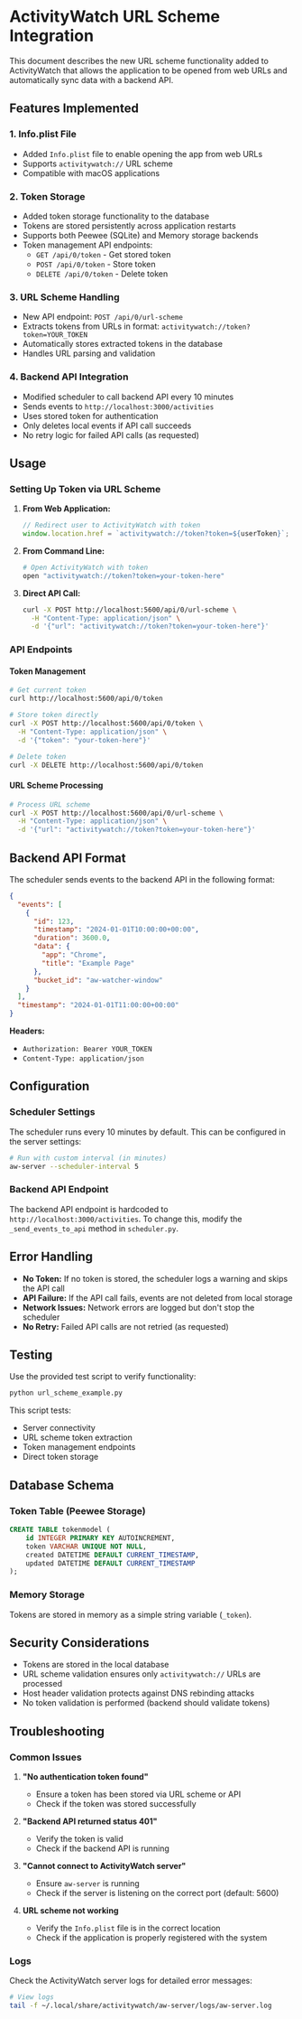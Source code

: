 # ActivityWatch URL Scheme Integration

This document describes the new URL scheme functionality added to ActivityWatch that allows the application to be opened from web URLs and automatically sync data with a backend API.

## Features Implemented

### 1. Info.plist File

- Added `Info.plist` file to enable opening the app from web URLs
- Supports `activitywatch://` URL scheme
- Compatible with macOS applications

### 2. Token Storage

- Added token storage functionality to the database
- Tokens are stored persistently across application restarts
- Supports both Peewee (SQLite) and Memory storage backends
- Token management API endpoints:
  - `GET /api/0/token` - Get stored token
  - `POST /api/0/token` - Store token
  - `DELETE /api/0/token` - Delete token

### 3. URL Scheme Handling

- New API endpoint: `POST /api/0/url-scheme`
- Extracts tokens from URLs in format: `activitywatch://token?token=YOUR_TOKEN`
- Automatically stores extracted tokens in the database
- Handles URL parsing and validation

### 4. Backend API Integration

- Modified scheduler to call backend API every 10 minutes
- Sends events to `http://localhost:3000/activities`
- Uses stored token for authentication
- Only deletes local events if API call succeeds
- No retry logic for failed API calls (as requested)

## Usage

### Setting Up Token via URL Scheme

1. **From Web Application:**

   ```javascript
   // Redirect user to ActivityWatch with token
   window.location.href = `activitywatch://token?token=${userToken}`;
   ```

2. **From Command Line:**

   ```bash
   # Open ActivityWatch with token
   open "activitywatch://token?token=your-token-here"
   ```

3. **Direct API Call:**
   ```bash
   curl -X POST http://localhost:5600/api/0/url-scheme \
     -H "Content-Type: application/json" \
     -d '{"url": "activitywatch://token?token=your-token-here"}'
   ```

### API Endpoints

#### Token Management

```bash
# Get current token
curl http://localhost:5600/api/0/token

# Store token directly
curl -X POST http://localhost:5600/api/0/token \
  -H "Content-Type: application/json" \
  -d '{"token": "your-token-here"}'

# Delete token
curl -X DELETE http://localhost:5600/api/0/token
```

#### URL Scheme Processing

```bash
# Process URL scheme
curl -X POST http://localhost:5600/api/0/url-scheme \
  -H "Content-Type: application/json" \
  -d '{"url": "activitywatch://token?token=your-token-here"}'
```

## Backend API Format

The scheduler sends events to the backend API in the following format:

```json
{
  "events": [
    {
      "id": 123,
      "timestamp": "2024-01-01T10:00:00+00:00",
      "duration": 3600.0,
      "data": {
        "app": "Chrome",
        "title": "Example Page"
      },
      "bucket_id": "aw-watcher-window"
    }
  ],
  "timestamp": "2024-01-01T11:00:00+00:00"
}
```

**Headers:**

- `Authorization: Bearer YOUR_TOKEN`
- `Content-Type: application/json`

## Configuration

### Scheduler Settings

The scheduler runs every 10 minutes by default. This can be configured in the server settings:

```bash
# Run with custom interval (in minutes)
aw-server --scheduler-interval 5
```

### Backend API Endpoint

The backend API endpoint is hardcoded to `http://localhost:3000/activities`. To change this, modify the `_send_events_to_api` method in `scheduler.py`.

## Error Handling

- **No Token:** If no token is stored, the scheduler logs a warning and skips the API call
- **API Failure:** If the API call fails, events are not deleted from local storage
- **Network Issues:** Network errors are logged but don't stop the scheduler
- **No Retry:** Failed API calls are not retried (as requested)

## Testing

Use the provided test script to verify functionality:

```bash
python url_scheme_example.py
```

This script tests:

- Server connectivity
- URL scheme token extraction
- Token management endpoints
- Direct token storage

## Database Schema

### Token Table (Peewee Storage)

```sql
CREATE TABLE tokenmodel (
    id INTEGER PRIMARY KEY AUTOINCREMENT,
    token VARCHAR UNIQUE NOT NULL,
    created DATETIME DEFAULT CURRENT_TIMESTAMP,
    updated DATETIME DEFAULT CURRENT_TIMESTAMP
);
```

### Memory Storage

Tokens are stored in memory as a simple string variable (`_token`).

## Security Considerations

- Tokens are stored in the local database
- URL scheme validation ensures only `activitywatch://` URLs are processed
- Host header validation protects against DNS rebinding attacks
- No token validation is performed (backend should validate tokens)

## Troubleshooting

### Common Issues

1. **"No authentication token found"**

   - Ensure a token has been stored via URL scheme or API
   - Check if the token was stored successfully

2. **"Backend API returned status 401"**

   - Verify the token is valid
   - Check if the backend API is running

3. **"Cannot connect to ActivityWatch server"**

   - Ensure `aw-server` is running
   - Check if the server is listening on the correct port (default: 5600)

4. **URL scheme not working**
   - Verify the `Info.plist` file is in the correct location
   - Check if the application is properly registered with the system

### Logs

Check the ActivityWatch server logs for detailed error messages:

```bash
# View logs
tail -f ~/.local/share/activitywatch/aw-server/logs/aw-server.log
```
